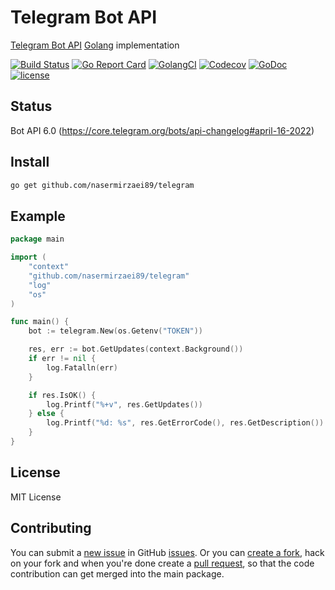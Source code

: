 # Telegram Bot API

[Telegram Bot API](https://core.telegram.org/bots/api) [Golang](https://golang.org) implementation

[![Build Status](https://travis-ci.org/nasermirzaei89/telegram.svg?branch=master)](https://travis-ci.org/nasermirzaei89/telegram)
[![Go Report Card](https://goreportcard.com/badge/github.com/nasermirzaei89/telegram)](https://goreportcard.com/report/github.com/nasermirzaei89/telegram)
[![GolangCI](https://golangci.com/badges/github.com/nasermirzaei89/telegram.svg)](https://golangci.com/r/github.com/nasermirzaei89/telegram)
[![Codecov](https://codecov.io/gh/nasermirzaei89/telegram/branch/master/graph/badge.svg)](https://codecov.io/gh/nasermirzaei89/telegram)
[![GoDoc](https://godoc.org/github.com/nasermirzaei89/telegram?status.svg)](https://godoc.org/github.com/nasermirzaei89/telegram)
[![license](https://img.shields.io/github/license/mashape/apistatus.svg?maxAge=2592000)](https://raw.githubusercontent.com/nasermirzaei89/telegram/master/LICENSE)

## Status

Bot API 6.0 (https://core.telegram.org/bots/api-changelog#april-16-2022)

## Install

```sh
go get github.com/nasermirzaei89/telegram
```

## Example

```go
package main

import (
	"context"
	"github.com/nasermirzaei89/telegram"
	"log"
	"os"
)

func main() {
	bot := telegram.New(os.Getenv("TOKEN"))

	res, err := bot.GetUpdates(context.Background())
	if err != nil {
		log.Fatalln(err)
	}

	if res.IsOK() {
		log.Printf("%+v", res.GetUpdates())
	} else {
		log.Printf("%d: %s", res.GetErrorCode(), res.GetDescription())
	}
}
```

## License

MIT License

## Contributing

You can submit a [new issue](https://github.com/nasermirzaei89/telegram/issues/new) in GitHub [issues](https://github.com/nasermirzaei89/telegram/issues).
Or you can [create a fork](https://help.github.com/articles/fork-a-repo), hack on your fork and when you're done create a [pull request](https://help.github.com/articles/fork-a-repo#pull-requests), so that the code contribution can get merged into the main package.
